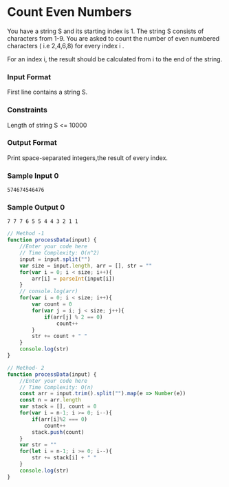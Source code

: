 # Count Even Numbers

You have a string S and its starting index is 1. The string S consists of characters from 1-9. You are asked to count the number of even numbered characters ( i.e 2,4,6,8) for every index i . 

For an index i, the result should be calculated from i to the end of the string. 

### Input Format

First line contains a string S. 

### Constraints

Length of string S <= 10000

### Output Format

Print space-separated integers,the result of every index.

### Sample Input 0

```
574674546476
```

### Sample Output 0
```
7 7 7 6 5 5 4 4 3 2 1 1
```

```javascript
// Method -1
function processData(input) {
    //Enter your code here
    // Time Complexity: O(n^2)
    input = input.split("")
    var size = input.length, arr = [], str = ""
    for(var i = 0; i < size; i++){
        arr[i] = parseInt(input[i])
    }
    // console.log(arr)
    for(var i = 0; i < size; i++){
        var count = 0
        for(var j = i; j < size; j++){
            if(arr[j] % 2 == 0)
                count++
        }
        str += count + " "
    }
    console.log(str)
} 

// Method- 2
function processData(input) {
    //Enter your code here
    // Time Complexity: O(n)
    const arr = input.trim().split("").map(e => Number(e))
    const n = arr.length 
    var stack = [], count = 0
    for(var i = n-1; i >= 0; i--){
        if(arr[i]%2 === 0)
            count++
        stack.push(count)
    }
    var str = ""
    for(let i = n-1; i >= 0; i--){
        str += stack[i] + " "
    }
    console.log(str)
} 
```


